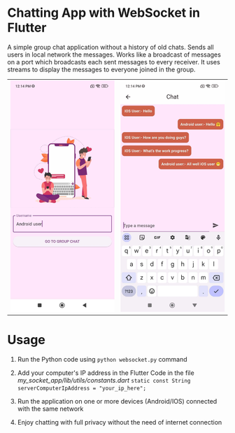 # Chatting App with WebSocket in Flutter

A simple group chat application without a history of old chats. Sends all users in local network the messages. Works like a broadcast of messages on a port which broadcasts each sent messages to every receiver. It uses streams to display the messages to everyone joined in the group.

<table>
<tr>
<td>
<img src="https://raw.githubusercontent.com/wrteam-aayush/chat_app_websocket/main/screenshots/login_screen.jpg" alt="Screenshot 1"/>
</td>
<td>
<img src="https://raw.githubusercontent.com/wrteam-aayush/chat_app_websocket/main/screenshots/chat_screen.jpg" alt="Screenshot 2"/>
</td>
</tr>
</table>

# Usage

1. Run the Python code using `python websocket.py` command

2. Add your computer's IP address in the Flutter Code in the file *my_socket_app/lib/utils/constants.dart*
`static const String serverComputerIpAddress = "your_ip_here";`

3. Run the application on one or more devices (Android/IOS) connected with the same network

4. Enjoy chatting with full privacy without the need of internet connection
